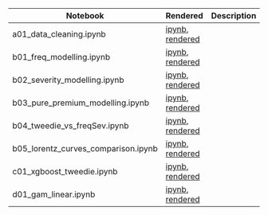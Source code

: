 |  Notebook | Rendered   | Description  |  Author |
|---|---|---|---|
| a01_data_cleaning.ipynb  | [ipynb](https://github.com/bhishanpdl/Project_French_Motor_Claims/blob/master/notebooks/a01_data_cleaning.ipynb), [rendered](https://nbviewer.jupyter.org/github/bhishanpdl/Project_French_Motor_Claims/blob/master/notebooks/a01_data_cleaning.ipynb)  |   | [Bhishan Poudel](https://bhishanpdl.github.io/)  |
| b01_freq_modelling.ipynb  | [ipynb](https://github.com/bhishanpdl/Project_French_Motor_Claims/blob/master/notebooks/b01_freq_modelling.ipynb), [rendered](https://nbviewer.jupyter.org/github/bhishanpdl/Project_French_Motor_Claims/blob/master/notebooks/b01_freq_modelling.ipynb)  |   | [Bhishan Poudel](https://bhishanpdl.github.io/)  |
| b02_severity_modelling.ipynb  | [ipynb](https://github.com/bhishanpdl/Project_French_Motor_Claims/blob/master/notebooks/b02_severity_modelling.ipynb), [rendered](https://nbviewer.jupyter.org/github/bhishanpdl/Project_French_Motor_Claims/blob/master/notebooks/b02_severity_modelling.ipynb)  |   | [Bhishan Poudel](https://bhishanpdl.github.io/)  |
| b03_pure_premium_modelling.ipynb  | [ipynb](https://github.com/bhishanpdl/Project_French_Motor_Claims/blob/master/notebooks/b03_pure_premium_modelling.ipynb), [rendered](https://nbviewer.jupyter.org/github/bhishanpdl/Project_French_Motor_Claims/blob/master/notebooks/b03_pure_premium_modelling.ipynb)  |   | [Bhishan Poudel](https://bhishanpdl.github.io/)  |
| b04_tweedie_vs_freqSev.ipynb  | [ipynb](https://github.com/bhishanpdl/Project_French_Motor_Claims/blob/master/notebooks/b04_tweedie_vs_freqSev.ipynb), [rendered](https://nbviewer.jupyter.org/github/bhishanpdl/Project_French_Motor_Claims/blob/master/notebooks/b04_tweedie_vs_freqSev.ipynb)  |   | [Bhishan Poudel](https://bhishanpdl.github.io/)  |
| b05_lorentz_curves_comparison.ipynb  | [ipynb](https://github.com/bhishanpdl/Project_French_Motor_Claims/blob/master/notebooks/b05_lorentz_curves_comparison.ipynb), [rendered](https://nbviewer.jupyter.org/github/bhishanpdl/Project_French_Motor_Claims/blob/master/notebooks/b05_lorentz_curves_comparison.ipynb)  |   | [Bhishan Poudel](https://bhishanpdl.github.io/)  |
| c01_xgboost_tweedie.ipynb  | [ipynb](https://github.com/bhishanpdl/Project_French_Motor_Claims/blob/master/notebooks/c01_xgboost_tweedie.ipynb), [rendered](https://nbviewer.jupyter.org/github/bhishanpdl/Project_French_Motor_Claims/blob/master/notebooks/c01_xgboost_tweedie.ipynb)  |   | [Bhishan Poudel](https://bhishanpdl.github.io/)  |
| d01_gam_linear.ipynb  | [ipynb](https://github.com/bhishanpdl/Project_French_Motor_Claims/blob/master/notebooks/d01_gam_linear.ipynb), [rendered](https://nbviewer.jupyter.org/github/bhishanpdl/Project_French_Motor_Claims/blob/master/notebooks/d01_gam_linear.ipynb)  |   | [Bhishan Poudel](https://bhishanpdl.github.io/)  |
